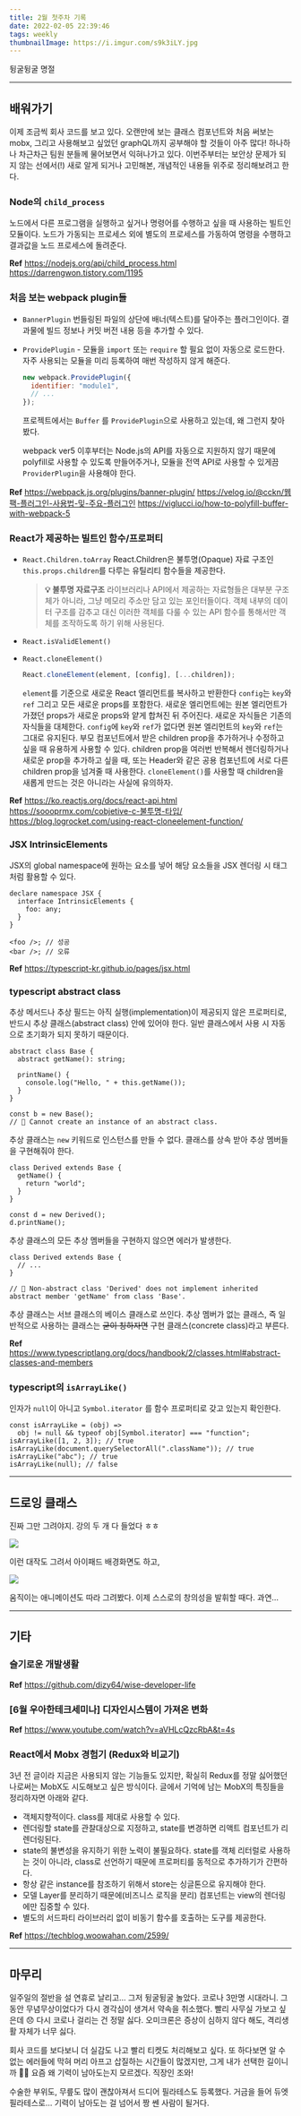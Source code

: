 ```yaml
---
title: 2월 첫주차 기록
date: 2022-02-05 22:39:46
tags: weekly
thumbnailImage: https://i.imgur.com/s9k3iLY.jpg
---
```


뒹굴뒹굴 명절

<!-- more -->

---

## 배워가기

이제 조금씩 회사 코드를 보고 있다. 오랜만에 보는 클래스 컴포넌트와 처음 써보는 mobx, 그리고 사용해보고 싶었던 graphQL까지 공부해야 할 것들이 아주 많다! 하나하나 차근차근 팀원 분들께 물어보면서 익혀나가고 있다. 이번주부터는 보안상 문제가 되지 않는 선에서(!) 새로 알게 되거나 고민해본, 개념적인 내용들 위주로 정리해보려고 한다.

### Node의 `child_process`

노드에서 다른 프로그램을 실행하고 싶거나 명령어를 수행하고 싶을 때 사용하는 빌트인 모듈이다. 노드가 가동되는 프로세스 외에 별도의 프로세스를 가동하여 명령을 수행하고 결과값을 노드 프로세스에 돌려준다.

**Ref**
https://nodejs.org/api/child_process.html
https://darrengwon.tistory.com/1195

### 처음 보는 webpack plugin들

- `BannerPlugin`
  번들링된 파일의 상단에 배너(텍스트)를 달아주는 플러그인이다. 결과물에 빌드 정보나 커밋 버전 내용 등을 추가할 수 있다.

- `ProvidePlugin` - 모듈을 `import` 또는 `require` 할 필요 없이 자동으로 로드한다. 자주 사용되는 모듈을 미리 등록하여 매번 작성하지 않게 해준다.

  ```jsx
  new webpack.ProvidePlugin({
    identifier: "module1",
    // ...
  });
  ```

  프로젝트에서는 `Buffer` 를 `ProvidePlugin`으로 사용하고 있는데, 왜 그런지 찾아봤다.

  webpack ver5 이후부터는 Node.js의 API를 자동으로 지원하지 않기 때문에 polyfill로 사용할 수 있도록 만들어주거나, 모듈을 전역 API로 사용할 수 있게끔 `ProviderPlugin`을 사용해야 한다.

**Ref**
https://webpack.js.org/plugins/banner-plugin/
https://velog.io/@cckn/웹팩-플러그인-사용법-및-주요-플러그인
https://viglucci.io/how-to-polyfill-buffer-with-webpack-5

### React가 제공하는 빌트인 함수/프로퍼티

- `React.Children.toArray`
  React.Children은 불투명(Opaque) 자료 구조인 `this.props.children`를 다루는 유틸리티 함수들을 제공한다.

  > **💡 불투명 자료구조**
  > 라이브러리나 API에서 제공하는 자료형들은 대부분 구조체가 아니라, 그냥 메모리 주소만 담고 있는 포인터들이다. 객체 내부의 데이터 구조를 감추고 대신 이러한 객체를 다룰 수 있는 API 함수를 통해서만 객체를 조작하도록 하기 위해 사용된다.

- `React.isValidElement()`

- `React.cloneElement()`

  ```jsx
  React.cloneElement(element, [config], [...children]);
  ```

  `element`를 기준으로 새로운 React 엘리먼트를 복사하고 반환한다 `config`는 `key`와 `ref` 그리고 모든 새로운 props를 포함한다. 새로운 엘리먼트에는 원본 엘리먼트가 가졌던 props가 새로운 props와 얕게 합쳐진 뒤 주어진다. 새로운 자식들은 기존의 자식들을 대체한다. `config`에 `key`와 `ref`가 없다면 원본 엘리먼트의 `key`와 `ref`는 그대로 유지된다.
  부모 컴포넌트에서 받은 children prop을 추가하거나 수정하고 싶을 때 유용하게 사용할 수 있다. children prop을 여러번 반복해서 렌더링하거나 새로운 prop을 추가하고 싶을 때, 또는 Header와 같은 공용 컴포넌트에 서로 다른 children prop을 넘겨줄 때 사용한다. `cloneElement()`를 사용할 때 children을 새롭게 만드는 것은 아니라는 사실에 유의하자.

**Ref**
https://ko.reactjs.org/docs/react-api.html
https://soooprmx.com/cobjetive-c-불투명-타입/
https://blog.logrocket.com/using-react-cloneelement-function/

### JSX IntrinsicElements

JSX의 global namespace에 원하는 요소를 넣어 해당 요소들을 JSX 렌더링 시 태그처럼 활용할 수 있다.

```tsx
declare namespace JSX {
  interface IntrinsicElements {
    foo: any;
  }
}

<foo />; // 성공
<bar />; // 오류
```

**Ref** https://typescript-kr.github.io/pages/jsx.html

### typescript abstract class

추상 메서드나 추상 필드는 아직 실행(implementation)이 제공되지 않은 프로퍼티로, 반드시 추상 클래스(abstract class) 안에 있어야 한다. 일반 클래스에서 사용 시 자동으로 초기화가 되지 못하기 때문이다.

```tsx
abstract class Base {
  abstract getName(): string;

  printName() {
    console.log("Hello, " + this.getName());
  }
}

const b = new Base();
// 🚨 Cannot create an instance of an abstract class.
```

추상 클래스는 `new` 키워드로 인스턴스를 만들 수 없다. 클래스를 상속 받아 추상 멤버들을 구현해줘야 한다.

```tsx
class Derived extends Base {
  getName() {
    return "world";
  }
}

const d = new Derived();
d.printName();
```

추상 클래스의 모든 추상 멤버들을 구현하지 않으면 에러가 발생한다.

```tsx
class Derived extends Base {
  // ...
}

// 🚨 Non-abstract class 'Derived' does not implement inherited abstract member 'getName' from class 'Base'.
```

추상 클래스는 서브 클래스의 베이스 클래스로 쓰인다. 추상 멤버가 없는 클래스, 즉 일반적으로 사용하는 클래스는 ~~굳이 칭하자면~~ 구현 클래스(concrete class)라고 부른다.

**Ref**
https://www.typescriptlang.org/docs/handbook/2/classes.html#abstract-classes-and-members

### typescript의 `isArrayLike()`

인자가 `null`이 아니고 `Symbol.iterator` 를 함수 프로퍼티로 갖고 있는지 확인한다.

```tsx
const isArrayLike = (obj) =>
  obj != null && typeof obj[Symbol.iterator] === "function";
isArrayLike([1, 2, 3]); // true
isArrayLike(document.querySelectorAll(".className")); // true
isArrayLike("abc"); // true
isArrayLike(null); // false
```

---

## 드로잉 클래스

진짜 그만 그려야지. 강의 두 개 다 들었다 ㅎㅎ

<img src="01.png" />

이런 대작도 그려서 아이패드 배경화면도 하고,

<img src="02.gif" />

움직이는 애니메이션도 따라 그려봤다. 이제 스스로의 창의성을 발휘할 때다. 과연…

---

## 기타

### 슬기로운 개발생활

**Ref**
https://github.com/dizy64/wise-developer-life

### [6월 우아한테크세미나] 디자인시스템이 가져온 변화

**Ref**
https://www.youtube.com/watch?v=aVHLcQzcRbA&t=4s

### React에서 Mobx 경험기 (Redux와 비교기)

3년 전 글이라 지금은 사용되지 않는 기능들도 있지만, 확실히 Redux를 정말 싫어했던 나로써는 MobX도 시도해보고 싶은 방식이다. 글에서 기억에 남는 MobX의 특징들을 정리하자면 아래와 같다.

- 객체지향적이다. class를 제대로 사용할 수 있다.
- 렌더링할 state를 관찰대상으로 지정하고, state를 변경하면 리액트 컴포넌트가 리렌더링된다.
- state의 불변성을 유지하기 위한 노력이 불필요하다. state를 객체 리터럴로 사용하는 것이 아니라, class로 선언하기 때문에 프로퍼티를 동적으로 추가하기가 간편하다.
- 항상 같은 instance를 참조하기 위해서 store는 싱글톤으로 유지해야 한다.
- 모델 Layer를 분리하기 때문에(비즈니스 로직을 분리) 컴포넌트는 view의 렌더링에만 집중할 수 있다.
- 별도의 서드파티 라이브러리 없이 비동기 함수를 호출하는 도구를 제공한다.

**Ref**
https://techblog.woowahan.com/2599/

---

## 마무리

일주일의 절반을 설 연휴로 날리고… 그저 뒹굴뒹굴 놀았다. 코로나 3만명 시대라니. 그동안 무념무상이었다가 다시 경각심이 생겨서 약속을 취소했다. 빨리 사무실 가보고 싶은데 😞 다시 코로나 걸리는 건 정말 싫다. 오미크론은 증상이 심하지 않다 해도, 격리생활 자체가 너무 싫다.

회사 코드를 보다보니 더 실감도 나고 빨리 티켓도 처리해보고 싶다. 또 하다보면 알 수 없는 에러들에 막혀 머리 아프고 삽질하는 시간들이 많겠지만, 그게 내가 선택한 길이니까 🤷‍♀️ 요즘 왜 기력이 남아도는지 모르겠다. 직장인 조와!

수술한 부위도, 무릎도 많이 괜찮아져서 드디어 필라테스도 등록했다. 거금을 들어 듀엣 필라테스로… 기력이 남아도는 걸 넘어서 짱 쎈 사람이 될거다.

